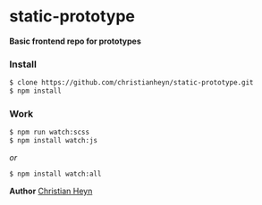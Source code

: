 # static-prototype
**Basic frontend repo for prototypes**

### Install
```sh
$ clone https://github.com/christianheyn/static-prototype.git
$ npm install
```

### Work
```sh
$ npm run watch:scss
$ npm install watch:js
```
*or*
```sh
$ npm install watch:all
```

**Author**
[Christian Heyn](https://github.com/christianheyn)